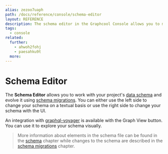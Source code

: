 ```yaml
---
alias: zezoo7uaph
path: /docs/reference/console/schema-editor
layout: REFERENCE
description: The schema editor in the Graphcool Console allows you to manage and evolve the data schema for your Graphcool project.
tags:
  - console
related:
  further:
    - ahwoh2fohj
    - paesahku9t
  more:
---
```


# Schema Editor

The **Schema Editor** allows you to work with your project's [data schema](!alias-ahwoh2fohj) and evolve it using [schema migrations](!alias-paesahku9t). You can either use the left side to change your schema on a textual basis or use the right side to change your schema with the UI.

An integration with [graphql-voyager](https://github.com/APIs-guru/graphql-voyager/) is available with the Graph View button. You can use it to explore your schema visually.

> More information about elements in the schema file can be found in the [schema](!alias-ahwoh2fohj) chapter while changes to the schema are described in the [schema migrations](!alias-paesahku9t) chapter.
